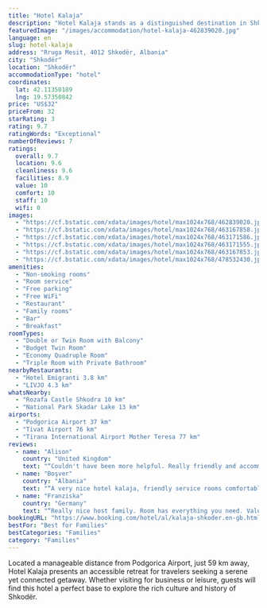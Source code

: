 ```yaml
---
title: "Hotel Kalaja"
description: "Hotel Kalaja stands as a distinguished destination in Shkodër, offering guests a blend of comfort and convenience with its array of amenities."
featuredImage: "/images/accommodation/hotel-kalaja-462839020.jpg"
language: en
slug: hotel-kalaja
address: "Rruga Mesit, 4012 Shkodër, Albania"
city: "Shkodër"
location: "Shkodër"
accommodationType: "hotel"
coordinates:
  lat: 42.11350189
  lng: 19.57350842
price: "US$32"
priceFrom: 32
starRating: 3
rating: 9.7
ratingWords: "Exceptional"
numberOfReviews: 7
ratings:
  overall: 9.7
  location: 9.6
  cleanliness: 9.6
  facilities: 8.9
  value: 10
  comfort: 10
  staff: 10
  wifi: 0
images:
  - "https://cf.bstatic.com/xdata/images/hotel/max1024x768/462839020.jpg?k=396151fca0823efd5f94aaccba2e28802213455dcb3616011c6607ddfd4018f0&o=&hp=1"
  - "https://cf.bstatic.com/xdata/images/hotel/max1024x768/463167858.jpg?k=1224beec6b31e0e480a9d8b5018986be92fcd13838c0ebe9af736df769aa5ba6&o=&hp=1"
  - "https://cf.bstatic.com/xdata/images/hotel/max1024x768/463171586.jpg?k=b5dee43274d80cec783dad6f8260720997db07490c376296f947204310a91bc4&o=&hp=1"
  - "https://cf.bstatic.com/xdata/images/hotel/max1024x768/463171555.jpg?k=0b8bf4bc3e900c4ef81e80064e3561f945d18639186584c725455ed6ad06d4d9&o=&hp=1"
  - "https://cf.bstatic.com/xdata/images/hotel/max1024x768/463167853.jpg?k=7e1eb5e71e728ae577a4c41961944e069f07921b5a158f582abe71d9799190e5&o=&hp=1"
  - "https://cf.bstatic.com/xdata/images/hotel/max1024x768/478532430.jpg?k=06d242fcde5678d0b6a4807c9d76fc0ed0b9aae3266be955df0f4fbaea9f3c15&o=&hp=1"
amenities:
  - "Non-smoking rooms"
  - "Room service"
  - "Free parking"
  - "Free WiFi"
  - "Restaurant"
  - "Family rooms"
  - "Bar"
  - "Breakfast"
roomTypes:
  - "Double or Twin Room with Balcony"
  - "Budget Twin Room"
  - "Economy Quadruple Room"
  - "Triple Room with Private Bathroom"
nearbyRestaurants:
  - "Hotel Emigranti 3.8 km"
  - "LIVJO 4.3 km"
whatsNearby:
  - "Rozafa Castle Shkodra 10 km"
  - "National Park Skadar Lake 13 km"
airports:
  - "Podgorica Airport 37 km"
  - "Tivat Airport 76 km"
  - "Tirana International Airport Mother Teresa 77 km"
reviews:
  - name: "Alison"
    country: "United Kingdom"
    text: "“Couldn't have been more helpful. Really friendly and accommodating. Very clean and comfortable.”"
  - name: "Boşver"
    country: "Albania"
    text: "“A very nice hotel kalaja, friendly service rooms comfortable”"
  - name: "Franziska"
    country: "Germany"
    text: "“Really nice host family. Room has everything you need. Value for money is right and breakfast was good, too”"
bookingURL: "https://www.booking.com/hotel/al/kalaja-shkoder.en-gb.html?aid=8035640"
bestFor: "Best for Families"
bestCategories: "Families"
category: "Families"
---
```


Located a manageable distance from Podgorica Airport, just 59 km away, Hotel Kalaja presents an accessible retreat for travelers seeking a serene yet connected getaway. Whether visiting for business or leisure, guests will find this hotel a perfect base to explore the rich culture and history of Shkodër.